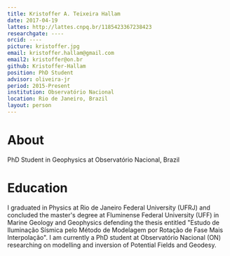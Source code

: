 ```yaml
---
title: Kristoffer A. Teixeira Hallam
date: 2017-04-19
lattes: http://lattes.cnpq.br/1185423367238423
researchgate: ----
orcid: ----
picture: kristoffer.jpg
email: kristoffer.hallam@gmail.com
email2: kristoffer@on.br
github: Kristoffer-Hallam
position: PhD Student
advisor: oliveira-jr
period: 2015-Present
institution: Observatório Nacional
location: Rio de Janeiro, Brazil
layout: person
---
```


# About

PhD Student in Geophysics at Observatório Nacional, Brazil

# Education

I graduated in Physics at Rio de Janeiro Federal University (UFRJ) and concluded
the master's degree at Fluminense Federal University (UFF) in Marine Geology and
Geophysics defending the thesis entitled "Estudo de Iluminação Sísmica pelo
Método de Modelagem por Rotação de Fase Mais Interpolação". I am currently a PhD
student at Observatório Nacional (ON) researching on modelling and inversion of
Potential Fields and Geodesy.


